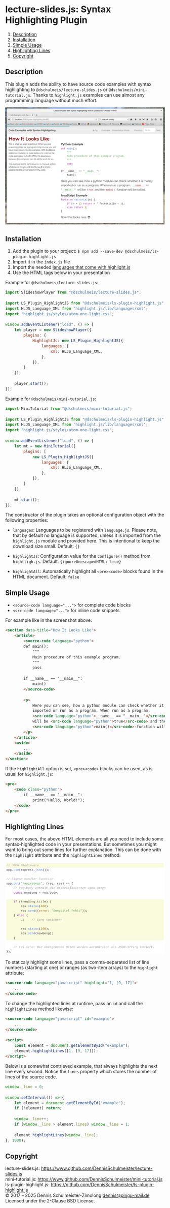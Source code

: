 lecture-slides.js: Syntax Highlighting Plugin
=============================================

1. [Description](#description)
1. [Installation](#installation)
1. [Simple Usage](#simple-usage)
1. [Highlighting Lines](#highlighting-lines)
1. [Copyright](#copyright)


Description
-----------

This plugin adds the ability to have source code examples with syntax highlighting
to `@dschulmeis/lecture-slides.js` or `@dschulmeis/mini-tutorial.js`. Thanks to
`highlight.js` examples can use almost any programming language without much effort.

![Screenshot](.screenshots/example.png)

Installation
------------

 1. Add the plugin to your project: `$ npm add --save-dev @dschulmeis/ls-plugin-highlight.js`
 2. Import it in the `index.js` file
 3. Import the needed [languages that come with highlight.js](https://highlightjs.org/static/demo/)
 4. Use the HTML tags below in your presentation

Example for `@dschulmeis/lecture-slides.js`:

```javascript
import SlideshowPlayer from "@dschulmeis/lecture-slides.js";

import LS_Plugin_HighlightJS from "@dschulmeis/ls-plugin-highlight.js";
import HLJS_Language_XML from 'highlight.js/lib/languages/xml';
import "highlight.js/styles/atom-one-light.css";

window.addEventListener("load", () => {
    let player = new SlideshowPlayer({
        plugins: {
            HighlightJs: new LS_Plugin_HighlightJS({
                languages: {
                    xml: HLJS_Language_XML,
                },
            }),
        }
    });

    player.start();
});
```

Example for `@dschulmeis/mini-tutorial.js`:

```javascript
import MiniTutorial from "@dschulmeis/mini-tutorial.js";

import LS_Plugin_HighlightJS from "@dschulmeis/ls-plugin-highlight.js";
import HLJS_Language_XML from 'highlight.js/lib/languages/xml';
import "highlight.js/styles/atom-one-light.css";

window.addEventListener("load", () => {
    let mt = new MiniTutorial({
        plugins: [
            new LS_Plugin_HighlightJS({
                languages: {
                    xml: HLJS_Language_XML,
                },
            }),
        ]
    });

    mt.start();
});
```

The constructor of the plugin takes an optional configuration object with
the following properties:

 * `languages`: Languages to be registered with `language.js`. Please note,
   that by default no language is supported, unless it is imported from the
   `highlight.js` module and provided here. This is intentional to keep the
   download size small. Default: `{}`

 * `highlightJs`: Configuration value for the `configure()` method from
   `hightligh.js`.  Default: `{ignoreUnescapedHTML: true}`

 * `highlightAll`: Automatically highlight all `<pre><code>` blocks found
   in the HTML document. Default: `false`

Simple Usage
------------

  * `<source-code language="...">` for complete code blocks
  * `<src-code language="...">` for inline code snippets

For example like in the screenshot above:

```html
<section data-title="How It Looks Like">
    <article>
        <source-code language="python">
        def main():
            """
            Main procedure of this example program.
            """
            pass

        if __name__ == "__main__":
            main()
        </source-code>

        <p>
            Here you can see, how a python module can check whether it is merely
            imported or run as a program. When run as a program,
            <src-code language="python">__name__ == "__main__"</src-code>
            will be <src-code language="python">true</src-code> and the
            <src-code language="python">main()</src-code>-function will be called.
        </p>
    </article>
    <aside>
        ...
    </aside>
</section>
```

If the `highlightAll` option is set, `<pre><code>` blocks can be used, as is
usual for `highlight.js`:

```html
<pre>
    <code class="python">
        if __name__ == "__main__":
            print("Hello, World!");
    </code>
</pre>
```

Highlighting Lines
------------------

For most cases, the above HTML elements are all you need to include some syntax-highlighted
code in your presentations. But sometimes you might want to bring out some lines for further
explanation. This can be done with the `highlight` attribute and the `highlightLines` method.

![Example of highlighted lines](.screenshots/highlighted-lines.png)

To staticaly highlight some lines, pass a comma-separated list of line numbers (starting
at one) or ranges (as two-item arrays) to the `highlight` attribute:

```html
<source-code language="javascript" highlight="1, [9, 17]">
    ...
</source-code>
```

To change the highlighted lines at runtime, pass an `id` and call the `highlightLines` method
likewise:

```html
<source-code language="javascript" id="example">
    ...
</source-code>

<script>
    const element = document.getElementById("example");
    element.highlightLines([1, [9, 17]]);
</script>
```

Below is a somewhat contrieved example, that always highlights the next line every second.
Notice the `lines` property which stores the number of lines of the source code.

```javascript
window._line = 0;

window.setInterval(() => {
    let element = document.getElementById("example");
    if (!element) return;

    window._line++;
    if (window._line > element.lines) window._line = 1;

    element.highlightLines(window._line);
}, 1000);
```

Copyright
---------

lecture-slides.js: https://www.github.com/DennisSchulmeister/lecture-slides.js <br/>
mini-tutorial.js: https://www.github.com/DennisSchulmeister/mini-tutorial.js <br/>
ls-plugin-highlight.js: https://github.com/DennisSchulmeister/ls-plugin-highlight.js <br/>
© 2017 – 2025 Dennis Schulmeister-Zimolong <dennis@pingu-mail.de> <br/>
Licensed under the 2-Clause BSD License.
